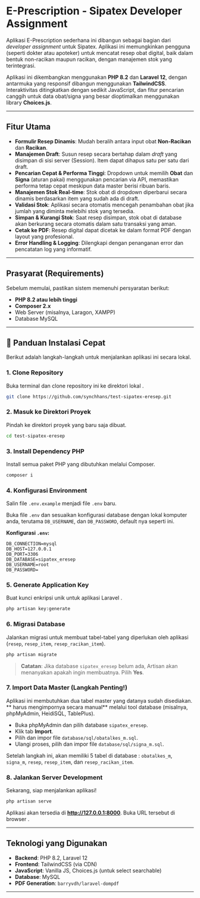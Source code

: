 # E-Prescription - Sipatex Developer Assignment

Aplikasi E-Prescription sederhana ini dibangun sebagai bagian dari _developer assignment_ untuk Sipatex. Aplikasi ini memungkinkan pengguna (seperti dokter atau apoteker) untuk mencatat resep obat digital, baik dalam bentuk non-racikan maupun racikan, dengan manajemen stok yang terintegrasi.

Aplikasi ini dikembangkan menggunakan **PHP 8.2** dan **Laravel 12**, dengan antarmuka yang responsif dibangun menggunakan **TailwindCSS**. Interaktivitas ditingkatkan dengan sedikit JavaScript, dan fitur pencarian canggih untuk data obat/signa yang besar dioptimalkan menggunakan library **Choices.js**.

---

## Fitur Utama

-   **Formulir Resep Dinamis**: Mudah beralih antara input obat **Non-Racikan** dan **Racikan**.
-   **Manajemen Draft**: Susun resep secara bertahap dalam _draft_ yang disimpan di sisi server (Session). Item dapat dihapus satu per satu dari draft.
-   **Pencarian Cepat & Performa Tinggi**: Dropdown untuk memilih **Obat** dan **Signa** (aturan pakai) menggunakan pencarian via API, memastikan performa tetap cepat meskipun data master berisi ribuan baris.
-   **Manajemen Stok Real-time**: Stok obat di dropdown diperbarui secara dinamis berdasarkan item yang sudah ada di draft.
-   **Validasi Stok**: Aplikasi secara otomatis mencegah penambahan obat jika jumlah yang diminta melebihi stok yang tersedia.
-   **Simpan & Kurangi Stok**: Saat resep disimpan, stok obat di database akan berkurang secara otomatis dalam satu transaksi yang aman.
-   **Cetak ke PDF**: Resep digital dapat dicetak ke dalam format PDF dengan layout yang profesional.
-   **Error Handling & Logging**: Dilengkapi dengan penanganan error dan pencatatan log yang informatif.

---

## Prasyarat (Requirements)

Sebelum memulai, pastikan sistem memenuhi persyaratan berikut:

-   **PHP 8.2 atau lebih tinggi**
-   **Composer 2.x**
-   Web Server (misalnya, Laragon, XAMPP)
-   Database MySQL

---

## 🚀 Panduan Instalasi Cepat

Berikut adalah langkah-langkah untuk menjalankan aplikasi ini secara lokal.

### 1. Clone Repository

Buka terminal dan clone repository ini ke direktori lokal .

```bash
git clone https://github.com/synchhans/test-sipatex-eresep.git
```

### 2. Masuk ke Direktori Proyek

Pindah ke direktori proyek yang baru saja dibuat.

```bash
cd test-sipatex-eresep
```

### 3. Install Dependency PHP

Install semua paket PHP yang dibutuhkan melalui Composer.

```bash
composer i
```

### 4. Konfigurasi Environment

Salin file `.env.example` menjadi file `.env` baru.

Buka file `.env` dan sesuaikan konfigurasi database dengan lokal komputer anda, terutama `DB_USERNAME`, dan `DB_PASSWORD`, default nya seperti ini.

**Konfigurasi `.env`:**

```env
DB_CONNECTION=mysql
DB_HOST=127.0.0.1
DB_PORT=3306
DB_DATABASE=sipatex_eresep
DB_USERNAME=root
DB_PASSWORD=
```

### 5. Generate Application Key

Buat kunci enkripsi unik untuk aplikasi Laravel .

```bash
php artisan key:generate
```

### 6. Migrasi Database

Jalankan migrasi untuk membuat tabel-tabel yang diperlukan oleh aplikasi (`resep`, `resep_item`, `resep_racikan_item`).

```bash
php artisan migrate
```

> **Catatan**: Jika database `sipatex_eresep` belum ada, Artisan akan menanyakan apakah ingin membuatnya. Pilih **Yes**.

### 7. Import Data Master (Langkah Penting!)

Aplikasi ini membutuhkan dua tabel master yang datanya sudah disediakan. ** harus mengimpornya secara manual** melalui tool database (misalnya, phpMyAdmin, HeidiSQL, TablePlus).

-   Buka phpMyAdmin dan pilih database `sipatex_eresep`.
-   Klik tab **Import**.
-   Pilih dan impor file `database/sql/obatalkes_m.sql`.
-   Ulangi proses, pilih dan impor file `database/sql/signa_m.sql`.

Setelah langkah ini, akan memiliki 5 tabel di database : `obatalkes_m`, `signa_m`, `resep`, `resep_item`, dan `resep_racikan_item`.

### 8. Jalankan Server Development

Sekarang, siap menjalankan aplikasi!

```bash
php artisan serve
```

Aplikasi akan tersedia di **http://127.0.0.1:8000**. Buka URL tersebut di browser .

---

## Teknologi yang Digunakan

-   **Backend**: PHP 8.2, Laravel 12
-   **Frontend**: TailwindCSS (via CDN)
-   **JavaScript**: Vanilla JS, Choices.js (untuk select searchable)
-   **Database**: MySQL
-   **PDF Generation**: `barryvdh/laravel-dompdf`

---
